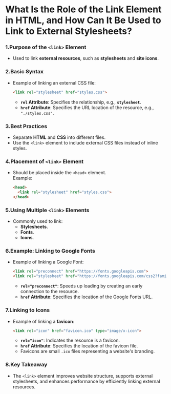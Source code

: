 # What Is the Role of the Link Element in HTML, and How Can It Be Used to Link to External Stylesheets?

### 1.**Purpose of the `<link>` Element**
- Used to link **external resources**, such as **stylesheets** and **site icons**.
### 2.**Basic Syntax**
- Example of linking an external CSS file:  
  ```html
  <link rel="stylesheet" href="styles.css">
  ```
  - **`rel` Attribute**: Specifies the relationship, e.g., **`stylesheet`**.  
  - **`href` Attribute**: Specifies the URL location of the resource, e.g., `"./styles.css"`.  

### 3.**Best Practices**
- Separate **HTML** and **CSS** into different files.  
- Use the `<link>` element to include external CSS files instead of inline styles.

### 4.**Placement of `<link>` Element**
- Should be placed inside the `<head>` element.  
  Example:  
  ```html
  <head>
    <link rel="stylesheet" href="styles.css">
  </head>
  ```

### 5.**Using Multiple `<link>` Elements**
- Commonly used to link:  
  - **Stylesheets**.  
  - **Fonts**.  
  - **Icons**.  

### 6.**Example: Linking to Google Fonts**
- Example of linking a Google Font:  
  ```html
  <link rel="preconnect" href="https://fonts.googleapis.com">
  <link rel="stylesheet" href="https://fonts.googleapis.com/css2?family=Playfair+Display&display=swap">
  ```
  - **`rel="preconnect"`**: Speeds up loading by creating an early connection to the resource.  
  - **`href` Attribute**: Specifies the location of the Google Fonts URL.  

### 7.**Linking to Icons**
- Example of linking a **favicon**:  
  ```html
  <link rel="icon" href="favicon.ico" type="image/x-icon">
  ```
  - **`rel="icon"`**: Indicates the resource is a favicon.  
  - **`href` Attribute**: Specifies the location of the favicon file.  
  - Favicons are small `.ico` files representing a website's branding.

### 8.**Key Takeaway**
- The `<link>` element improves website structure, supports external stylesheets, and enhances performance by efficiently linking external resources.